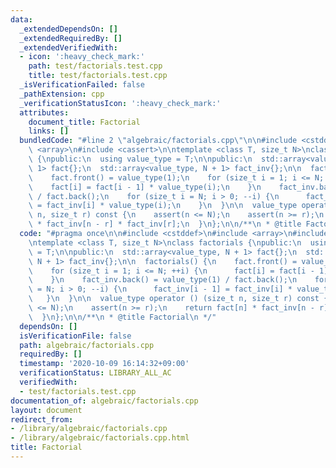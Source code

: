 ```yaml
---
data:
  _extendedDependsOn: []
  _extendedRequiredBy: []
  _extendedVerifiedWith:
  - icon: ':heavy_check_mark:'
    path: test/factorials.test.cpp
    title: test/factorials.test.cpp
  _isVerificationFailed: false
  _pathExtension: cpp
  _verificationStatusIcon: ':heavy_check_mark:'
  attributes:
    document_title: Factorial
    links: []
  bundledCode: "#line 2 \"algebraic/factorials.cpp\"\n\n#include <cstddef>\n#include\
    \ <array>\n#include <cassert>\n\ntemplate <class T, size_t N>\nclass factorials\
    \ {\npublic:\n  using value_type = T;\n\npublic:\n  std::array<value_type, N +\
    \ 1> fact{};\n  std::array<value_type, N + 1> fact_inv{};\n\n  factorials() {\n\
    \    fact.front() = value_type(1);\n    for (size_t i = 1; i <= N; ++i) {\n  \
    \    fact[i] = fact[i - 1] * value_type(i);\n    }\n    fact_inv.back() = value_type(1)\
    \ / fact.back();\n    for (size_t i = N; i > 0; --i) {\n      fact_inv[i - 1]\
    \ = fact_inv[i] * value_type(i);\n    }\n  }\n\n  value_type operator () (size_t\
    \ n, size_t r) const {\n    assert(n <= N);\n    assert(n >= r);\n    return fact[n]\
    \ * fact_inv[n - r] * fact_inv[r];\n  }\n};\n\n/**\n * @title Factorial\n */\n"
  code: "#pragma once\n\n#include <cstddef>\n#include <array>\n#include <cassert>\n\
    \ntemplate <class T, size_t N>\nclass factorials {\npublic:\n  using value_type\
    \ = T;\n\npublic:\n  std::array<value_type, N + 1> fact{};\n  std::array<value_type,\
    \ N + 1> fact_inv{};\n\n  factorials() {\n    fact.front() = value_type(1);\n\
    \    for (size_t i = 1; i <= N; ++i) {\n      fact[i] = fact[i - 1] * value_type(i);\n\
    \    }\n    fact_inv.back() = value_type(1) / fact.back();\n    for (size_t i\
    \ = N; i > 0; --i) {\n      fact_inv[i - 1] = fact_inv[i] * value_type(i);\n \
    \   }\n  }\n\n  value_type operator () (size_t n, size_t r) const {\n    assert(n\
    \ <= N);\n    assert(n >= r);\n    return fact[n] * fact_inv[n - r] * fact_inv[r];\n\
    \  }\n};\n\n/**\n * @title Factorial\n */"
  dependsOn: []
  isVerificationFile: false
  path: algebraic/factorials.cpp
  requiredBy: []
  timestamp: '2020-10-09 16:14:32+09:00'
  verificationStatus: LIBRARY_ALL_AC
  verifiedWith:
  - test/factorials.test.cpp
documentation_of: algebraic/factorials.cpp
layout: document
redirect_from:
- /library/algebraic/factorials.cpp
- /library/algebraic/factorials.cpp.html
title: Factorial
---
```

